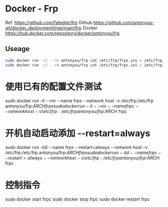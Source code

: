 # Docker - Frp

Ref. https://github.com/fatedier/frp
Github https://github.com/antonyxu-git/docker_deployment/tree/main/frp
Docker https://hub.docker.com/repository/docker/antonyxu/frp

## Useage

```bash
sudo docker run -it --rm antonyxu/frp cat /etc/frp/frps.ini > /etc/frp/frps.ini
sudo docker run -it --rm antonyxu/frp cat /etc/frp/frpc.ini > /etc/frp/frpc.ini
```

# 使用已有的配置文件测试
sudo docker run -it --rm --name frps --network host -v /etc/frp:/etc/frp antonyxu/frp:$ARCH frps
sudo docker run -it --rm --name frpc --network host -v /etc/frp:/etc/frp antonyxu/frp:$ARCH frpc

# 开机自动启动添加 --restart=always
sudo docker run -itd --name frps --restart=always --network host -v /etc/frp:/etc/frp antonyxu/frp:$ARCH frps
sudo docker run -itd --name frpc --restart=always --network host -v /etc/frp:/etc/frp antonyxu/frp:$ARCH frpc

# 控制指令
sudo docker start frpc
sudo docker stop frpc
sudo docker restart frpc


